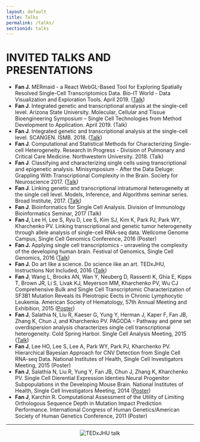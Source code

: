 ```yaml
---
layout: default
title: Talks
permalink: /talks/
sectionid: talks
---
```


# INVITED TALKS AND PRESENTATIONS
- **Fan J.** MERmaid - a React WebGL-Based Tool for Exploring Spatially Resolved Single-Cell Transcriptomics Data. Bio-IT World - Data Visualization and Exploration Tools. April 2019. ([Talk](https://www.slideshare.net/JeanFan1/mermaid-a-react-webglbased-tool-for-exploring-spatially-resolved-singlecell-transcriptomics-data))
- **Fan J**. Integrated genetic and transcriptional analysis at the single-cell level. Arizona State University. Molecular, Cellular and Tissue Bioengineering Symposium – Single Cell Technologies from Method Development to Application. April 2019. (Talk)
- **Fan J**. Integrated genetic and transcriptional analysis at the single-cell level. SCANGEN. ISMB. 2018. ([Talk](https://www.slideshare.net/JeanFan1/integrated-genetic-and-transcriptional-analysis-at-the-singlecell-level))
- **Fan J**. Computational and Statistical Methods for Characterizing Single-cell Heterogeneity. Research In Progress - Division of Pulmonary and Critical Care Medicine. Northwestern University. 2018. (Talk)
- **Fan J**. Classifying and characterizing single cells using transcriptional and epigenetic analysis. Minisymposium - After the Data Deluge: Grappling With Transcriptional Complexity in the Brain. Society for Neuroscience 2017. ([Talk](https://www.slideshare.net/JeanFan1/society-for-neuroscience-november-2017-sndropseq-scthsseq-talk))
- **Fan J**. Linking genetic and transcriptional intratumoral heterogeneity at the single cell level. Models, Inference, and Algorithms seminar series. Broad Institute, 2017. ([Talk](https://www.youtube.com/watch?v=zJEDoBrKVKE))
- **Fan J**. Bioinformatics for Single Cell Analysis. Division of Immunology Bioinformatics Seminar, 2017 (Talk)
- **Fan J**, Lee H, Lee S, Ryu D, Lee S, Kim SJ, Kim K, Park PJ, Park WY, Kharchenko PV. Linking transcriptional and genetic tumor heterogeneity through allele analysis of single-cell RNA-seq data. Wellcome Genome Campus, Single Cell Genomics Conference, 2016 (Poster)
- **Fan J.** Applying single cell transcriptomics - unraveling the complexity of the developing human
brain. Festival of Genomics, Single Cell Genomics, 2016 ([Talk](http://www.slideshare.net/JeanFan1/festival-of-genomics-2016-brain-talk))
- **Fan J.** Do art like a science. Do science like an art. TEDxJHU, Instructions Not Included, 2016
([Talk](https://www.youtube.com/watch?v=MYbfY0Tzc-c)) 
- **Fan J**, Wang L, Brooks AN, Wan Y, Neuberg D, Rassenti K, Ghia E, Kipps T, Brown JR, Li S,
Livak KJ, Meyerson MM, Kharchenko PV, Wu CJ Comprehensive Bulk and Single Cell
Transcriptomic Characterization of SF3B1 Mutation Reveals its Pleiotropic Eects in Chronic
Lymphocytic Leukemia. American Society of Hematology, 57th Annual Meeting and Exhibition,
2015 ([Poster](../images/posters/ash_2015.pdf))
- **Fan J**, Salathia N, Liu R, Kaeser G, Yung Y, Herman J, Kaper F, Fan JB, Zhang K, Chun J, and
Kharchenko PV. PAGODA - Pathway and gene set overdispersion analysis characterizes single cell
transcriptional heterogeneity. Cold Spring Harbor. Single Cell Analysis Meeting, 2015 ([Talk](http://www.slideshare.net/JeanFan1/csh-sc-2015-pagoda-talk))
- **Fan J**, Lee HO, Lee S, Lee A, Park WY, Park PJ, Kharchenko PV. Hierarchical Bayesian
Approach for CNV Detection from Single Cell RNA-seq Data. National Institutes of Health, Single
Cell Investigators Meeting, 2015 (Poster)
- **Fan J**, Salathia N, Liu R, Yung Y, Fan JB, Chun J, Zhang K, Kharchenko PV. Single Cell
Dierential Expression Identies Neural Progenitor Subpopulations in the Developing Mouse Brain.
National Institutes of Health, Single Cell Investigators Meeting, 2014 ([Poster](../images/posters/pagoda.pdf))
- **Fan J**, Karchin R. Computational Assessment of the Utility of Limiting Orthologous Sequence
Depth in Mutation Impact Prediction Performance. International Congress of Human
Genetics/American Society of Human Genetics Conference, 2011 (Poster)

<hr>

<div align="center"><img class="img-responsive" src="{{ "/img/talks.png" | prepend: site.baseurl }}" alt="TEDxJHU talk"></div>
